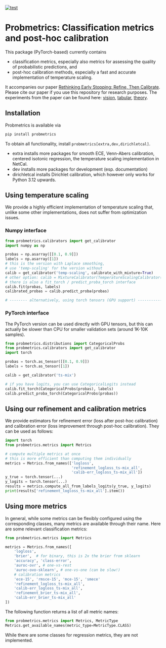 [![test](https://github.com/dholzmueller/probmetrics/actions/workflows/testing.yml/badge.svg)](https://github.com/dholzmueller/probmetrics/actions/workflows/testing.yml)

# Probmetrics: Classification metrics and post-hoc calibration

This package (PyTorch-based) currently contains
- classification metrics, especially also 
metrics for assessing the quality of probabilistic predictions, and
- post-hoc calibration methods, especially 
  a fast and accurate implementation of temperature scaling.

It accompanies our paper
[Rethinking Early Stopping: Refine, Then Calibrate](https://arxiv.org/abs/2501.19195).
Please cite our paper if you use this repository for research purposes.
The experiments from the paper can be found here: 
[vision](https://github.com/eugeneberta/RefineThenCalibrate-Vision), 
[tabular](https://github.com/dholzmueller/pytabkit), 
[theory](https://github.com/eugeneberta/RefineThenCalibrate-Theory).

## Installation

Probmetrics is available via
```bash
pip install probmetrics
```
To obtain all functionality, install `probmetrics[extra,dev,dirichletcal]`.
- extra installs more packages for smooth ECE, 
  Venn-Abers calibration, 
  centered isotonic regression, 
  the temperature scaling implementation in NetCal.
- dev installs more packages for development (esp. documentation)
- dirichletcal installs Dirichlet calibration, 
  which however only works for Python 3.12 upwards.

## Using temperature scaling

We provide a highly efficient implementation of temperature scaling
that, unlike some other implementations, 
does not suffer from optimization issues.

### Numpy interface

```python
from probmetrics.calibrators import get_calibrator
import numpy as np

probas = np.asarray([[0.1, 0.9]])
labels = np.asarray([1])
# this is the version with Laplace smoothing, 
# use 'temp-scaling' for the version without
calib = get_calibrator('temp-scaling', calibrate_with_mixture=True)
# other option: calib = MixtureCalibrator(TemperatureScalingCalibrator())
# there is also a fit_torch / predict_proba_torch interface
calib.fit(probas, labels)
calibrated_probas = calib.predict_proba(probas)

# -------- alternatively, using torch tensors (GPU support) ------------

```

### PyTorch interface

The PyTorch version can be used directly with GPU tensors, but 
this can actually be slower than CPU for smaller validation sets (around 1K-10K samples).

```python
from probmetrics.distributions import CategoricalProbs
from probmetrics.calibrators import get_calibrator
import torch

probas = torch.as_tensor([[0.1, 0.9]])
labels = torch.as_tensor([1])

calib = get_calibrator('ts-mix')

# if you have logits, you can use CategoricalLogits instead
calib.fit_torch(CategoricalProbs(probas), labels)
calib.predict_proba_torch(CategoricalProbs(probas))
```

## Using our refinement and calibration metrics

We provide estimators for refinement error 
(loss after post-hoc calibration)
and calibration error 
(loss improvement through post-hoc calibration). 
They can be used as follows:

```python
import torch
from probmetrics.metrics import Metrics

# compute multiple metrics at once 
# this is more efficient than computing them individually
metrics = Metrics.from_names(['logloss', 
                              'refinement_logloss_ts-mix_all', 
                              'calib-err_logloss_ts-mix_all'])
y_true = torch.tensor(...)
y_logits = torch.tensor(...)
results = metrics.compute_all_from_labels_logits(y_true, y_logits)
print(results['refinement_logloss_ts-mix_all'].item())
```

## Using more metrics

In general, while some metrics can be 
flexibly configured using the corresponding classes,
many metrics are available through their name. 
Here are some relevant classification metrics:
```python
from probmetrics.metrics import Metrics

metrics = Metrics.from_names([
    'logloss',
    'brier',  # for binary, this is 2x the brier from sklearn
    'accuracy', 'class-error',
    'auroc-ovr', # one-vs-rest
    'auroc-ovo-sklearn', # one-vs-one (can be slow!)
    # calibration metrics
    'ece-15', 'rmsce-15', 'mce-15', 'smece'
    'refinement_logloss_ts-mix_all', 
    'calib-err_logloss_ts-mix_all',
    'refinement_brier_ts-mix_all', 
    'calib-err_brier_ts-mix_all'
])
```

The following function returns a list of all metric names:
```python
from probmetrics.metrics import Metrics, MetricType
Metrics.get_available_names(metric_type=MetricType.CLASS)
```

While there are some classes for regression metrics, they are not implemented.